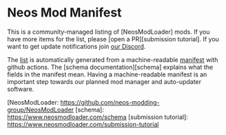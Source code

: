 # Neos Mod Manifest

This is a community-managed listing of [NeosModLoader] mods. If you have more items for the list, please [open a PR][submission tutorial]. If you want to get update notifications join [our Discord][discord].

The [list][mod list] is automatically generated from a machine-readable [manifest] with github actions. The [schema documentation][schema] explains what the fields in the manifest mean. Having a machine-readable manifest is an important step towards our planned mod manager and auto-updater software.

<!-- Links -->
[discord]: https://discord.gg/vCDJK9xyvm
[manifest]: manifest.json
[mod list]: https://www.neosmodloader.com/mods
[NeosModLoader: https://github.com/neos-modding-group/NeosModLoader
[schema]: https://www.neosmodloader.com/schema
[submission tutorial]: https://www.neosmodloader.com/submission-tutorial

